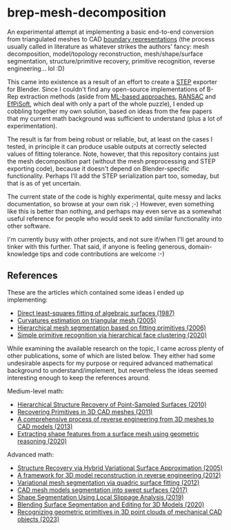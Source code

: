# brep-mesh-decomposition

An experimental attempt at implementing a basic end-to-end conversion from triangulated meshes to CAD [boundary representations](https://en.wikipedia.org/wiki/Boundary_representation) (the process usually called in literature as whatever strikes the authors' fancy: mesh decomposition, model/topology reconstruction, mesh/shape/surface segmentation, structure/primitive recovery, primitive recognition, reverse engineering... lol :D)

This came into existence as a result of an effort to create a [STEP](https://ap238.org/SMRL_v8_final/data/resource_docs/geometric_and_topological_representation/sys/contents.htm) exporter for Blender. Since I couldn't find any open-source implementations of B-Rep extraction methods (aside from [ML-based approaches](https://github.com/QiujieDong/Mesh_Segmentation), [RANSAC](https://en.wikipedia.org/wiki/Random_sample_consensus) and [EfPiSoft](https://efpisoft.sourceforge.net/), which deal with only a part of the whole puzzle), I ended up cobbling together my own solution, based on ideas from the few papers that my current math background was sufficient to understand (plus a lot of experimentation).

The result is far from being robust or reliable, but, at least on the cases I tested, in principle it can produce usable outputs at correctly selected values of fitting tolerance. Note, however, that this repository contains just the mesh decomposition part (without the mesh preprocessing and STEP exporting code), because it doesn't depend on Blender-specific functionality. Perhaps I'll add the STEP serialization part too, someday, but that is as of yet uncertain.

The current state of the code is highly experimental, quite messy and lacks documentation, so browse at your own risk ;-) However, even something like this is better than nothing, and perhaps may even serve as a somewhat useful reference for people who would seek to add similar functionality into other software.

I'm currently busy with other projects, and not sure if/when I'll get around to tinker with this further. That said, if anyone is feeling generous, domain-knowledge tips and code contributions are welcome :-)

## References

These are the articles which contained some ideas I ended up implementing:

* [Direct least-squares fitting of algebraic surfaces (1987)](https://doi.org/10.1145/37401.37420)
* [Curvatures estimation on triangular mesh (2005)](https://doi.org/10.1631/jzus.2005.AS0128)
* [Hierarchical mesh segmentation based on fitting primitives (2006)](https://doi.org/10.1007/s00371-006-0375-x)
* [Simple primitive recognition via hierarchical face clustering (2020)](https://doi.org/10.1007/s41095-020-0192-6)

While examining the available research on the topic, I came across plenty of other publications, some of which are listed below. They either had some undesirable aspects for my purpose or required advanced mathematical background to understand/implement, but nevertheless the ideas seemed interesting enough to keep the references around.

Medium-level math:

* [Hierarchical Structure Recovery of Point-Sampled Surfaces (2010)](https://doi.org/10.1111/j.1467-8659.2010.01658.x)
* [Recovering Primitives in 3D CAD meshes (2011)](https://doi.org/10.1117/12.872665)
* [A comprehensive process of reverse engineering from 3D meshes to CAD models (2013)](https://doi.org/10.1016/J.CAD.2013.06.004)
* [Extracting shape features from a surface mesh using geometric reasoning (2020)](https://doi.org/10.1016/j.procir.2020.02.142)

Advanced math:

* [Structure Recovery via Hybrid Variational Surface Approximation (2005)](https://doi.org/10.1111/j.1467-8659.2005.00852.x)
* [A framework for 3D model reconstruction in reverse engineering (2012)](https://doi.org/10.1016/j.cie.2012.07.009)
* [Variational mesh segmentation via quadric surface fitting (2012)](https://doi.org/10.1016/j.cad.2012.04.005)
* [CAD mesh models segmentation into swept surfaces (2017)](https://doi.org/10.1007/S00170-017-0437-4)
* [Shape Segmentation Using Local Slippage Analysis (2019)](https://doi.org/10.1145/1057432.1057461)
* [Blending Surface Segmentation and Editing for 3D Models (2020)](https://doi.org/10.1109/TVCG.2020.3045450)
* [Recognizing geometric primitives in 3D point clouds of mechanical CAD objects (2023)](https://doi.org/10.1016/j.cad.2023.103479)

